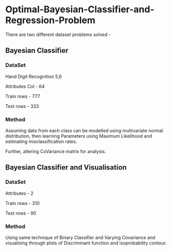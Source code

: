 # Optimal-Bayesian-Classifier-and-Regression-Problem

There are two different dataset problems solved - 

## Bayesian Classifier

### DataSet 

Hand Digit Recognition 5,6 

Attributes Col - 64

Train rows - 777

Test rows - 333

### Method

Assuming data from each class can be modelled using multivariate normal distribution, then
learning Parameters using Maximum Likelihood and estimating
misclassification rates.

Further, altering CoVariance matrix for analysis.

## Bayesian Classifier and Visualisation

### DataSet  

Attributes - 2

Train rows - 310

Test rows - 90

### Method 
Using same technique of Binary Classifier and Varying Covariance and visualising through plots of
Discriminant function and isoprobability contour.

